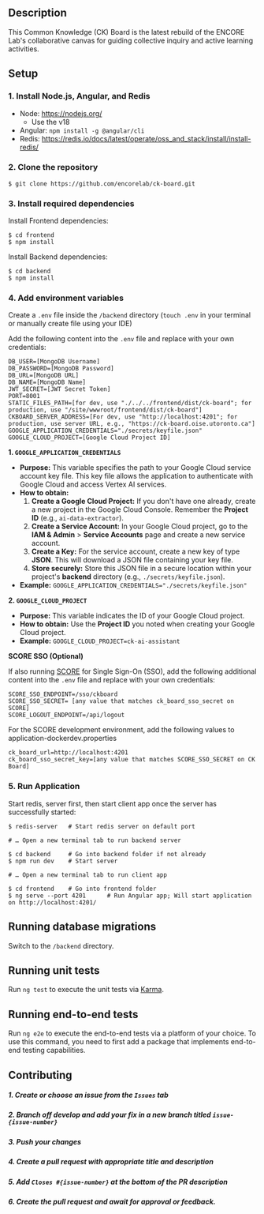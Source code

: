 ## Description

This Common Knowledge (CK) Board is the latest rebuild of the ENCORE Lab's collaborative canvas for guiding collective inquiry and active learning activities.

## Setup

### 1. Install Node.js, Angular, and Redis

- Node: https://nodejs.org/
  - Use the v18
- Angular: `npm install -g @angular/cli `
- Redis: https://redis.io/docs/latest/operate/oss_and_stack/install/install-redis/

### 2. Clone the repository

```shell
$ git clone https://github.com/encorelab/ck-board.git
```

### 3. Install required dependencies

Install Frontend dependencies:

```shell
$ cd frontend
$ npm install
```

Install Backend dependencies:

```shell
$ cd backend
$ npm install
```

### 4. Add environment variables

Create a `.env` file inside the `/backend` directory (`touch .env` in your terminal or manually create file using your IDE)

Add the following content into the `.env` file and replace with your own credentials:

```
DB_USER=[MongoDB Username]
DB_PASSWORD=[MongoDB Password]
DB_URL=[MongoDB URL]
DB_NAME=[MongoDB Name]
JWT_SECRET=[JWT Secret Token]
PORT=8001
STATIC_FILES_PATH=[for dev, use "./../../frontend/dist/ck-board"; for production, use "/site/wwwroot/frontend/dist/ck-board"]
CKBOARD_SERVER_ADDRESS=[For dev, use "http://localhost:4201"; for production, use server URL, e.g., "https://ck-board.oise.utoronto.ca"]
GOOGLE_APPLICATION_CREDENTIALS="./secrets/keyfile.json"
GOOGLE_CLOUD_PROJECT=[Google Cloud Project ID]
```

**1. `GOOGLE_APPLICATION_CREDENTIALS`**

- **Purpose:** This variable specifies the path to your Google Cloud service account key file. This key file allows the application to authenticate with Google Cloud and access Vertex AI services.
- **How to obtain:**
    1. **Create a Google Cloud Project:** If you don't have one already, create a new project in the Google Cloud Console.  Remember the **Project ID** (e.g., `ai-data-extractor`).
    2. **Create a Service Account:** In your Google Cloud project, go to the **IAM & Admin** > **Service Accounts** page and create a new service account.
    3. **Create a Key:**  For the service account, create a new key of type **JSON**. This will download a JSON file containing your key file.
    4. **Store securely:** Store this JSON file in a secure location within your project's **backend** directory (e.g., `./secrets/keyfile.json`).
- **Example:** `GOOGLE_APPLICATION_CREDENTIALS="./secrets/keyfile.json"`

**2. `GOOGLE_CLOUD_PROJECT`**

- **Purpose:** This variable indicates the ID of your Google Cloud project. 
- **How to obtain:** Use the **Project ID** you noted when creating your Google Cloud project.
- **Example:** `GOOGLE_CLOUD_PROJECT=ck-ai-assistant`

**SCORE SSO (Optional)**

If also running [SCORE](https://github.com/WISE-Community/WISE-Docker-Dev) for Single Sign-On (SSO), add the following additional content into the `.env` file and replace with your own credentials:

```
SCORE_SSO_ENDPOINT=/sso/ckboard
SCORE_SSO_SECRET= [any value that matches ck_board_sso_secret on SCORE]
SCORE_LOGOUT_ENDPOINT=/api/logout 
```

For the SCORE development environment, add the following values to application-dockerdev.properties 

```
ck_board_url=http://localhost:4201
ck_board_sso_secret_key=[any value that matches SCORE_SSO_SECRET on CK Board]
```

### 5. Run Application

Start redis, server first, then start client app once the server has successfully started:

```shell
$ redis-server   # Start redis server on default port

# … Open a new terminal tab to run backend server

$ cd backend     # Go into backend folder if not already
$ npm run dev    # Start server

# … Open a new terminal tab to run client app

$ cd frontend    # Go into frontend folder
$ ng serve --port 4201      # Run Angular app; Will start application on http://localhost:4201/
```

## Running database migrations

Switch to the `/backend` directory.



## Running unit tests

Run `ng test` to execute the unit tests via [Karma](https://karma-runner.github.io).

## Running end-to-end tests

Run `ng e2e` to execute the end-to-end tests via a platform of your choice. To use this command, you need to first add a package that implements end-to-end testing capabilities.

## Contributing

##### 1. Create or choose an issue from the `Issues` tab

##### 2. Branch off develop and add your fix in a new branch titled `issue-{issue-number}`

##### 3. Push your changes

##### 4. Create a pull request with appropriate title and description

##### 5. Add `Closes #{issue-number}` at the bottom of the PR description

##### 6. Create the pull request and await for approval or feedback.
